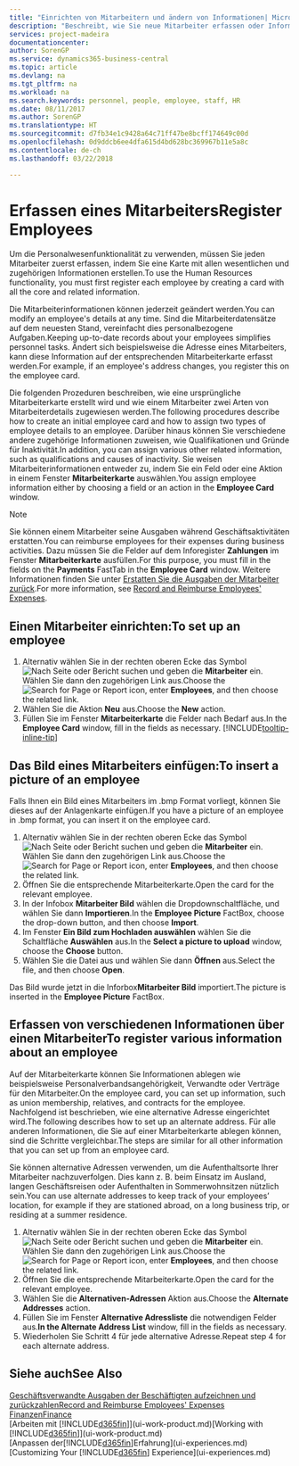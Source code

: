 ```yaml
---
title: "Einrichten von Mitarbeitern und ändern von Informationen| Microsoft Docs"
description: "Beschreibt, wie Sie neue Mitarbeiter erfassen oder Informationen für vorhandene Mitarbeiter bearbeiten."
services: project-madeira
documentationcenter: 
author: SorenGP
ms.service: dynamics365-business-central
ms.topic: article
ms.devlang: na
ms.tgt_pltfrm: na
ms.workload: na
ms.search.keywords: personnel, people, employee, staff, HR
ms.date: 08/11/2017
ms.author: SorenGP
ms.translationtype: HT
ms.sourcegitcommit: d7fb34e1c9428a64c71ff47be8bcff174649c00d
ms.openlocfilehash: 0d9ddcb6ee4dfa615d4bd628bc369967b11e5a8c
ms.contentlocale: de-ch
ms.lasthandoff: 03/22/2018

---
```

# <a name="register-employees"></a><span data-ttu-id="2516f-103">Erfassen eines Mitarbeiters</span><span class="sxs-lookup"><span data-stu-id="2516f-103">Register Employees</span></span>
<span data-ttu-id="2516f-104">Um die Personalwesenfunktionalität zu verwenden, müssen Sie jeden Mitarbeiter zuerst erfassen, indem Sie eine Karte mit allen wesentlichen und zugehörigen Informationen erstellen.</span><span class="sxs-lookup"><span data-stu-id="2516f-104">To use the Human Resources functionality, you must first register each employee by creating a card with all the core and related information.</span></span>

<span data-ttu-id="2516f-105">Die Mitarbeiterinformationen können jederzeit geändert werden.</span><span class="sxs-lookup"><span data-stu-id="2516f-105">You can modify an employee's details at any time.</span></span> <span data-ttu-id="2516f-106">Sind die Mitarbeiterdatensätze auf dem neuesten Stand, vereinfacht dies personalbezogene Aufgaben.</span><span class="sxs-lookup"><span data-stu-id="2516f-106">Keeping up-to-date records about your employees simplifies personnel tasks.</span></span> <span data-ttu-id="2516f-107">Ändert sich beispielsweise die Adresse eines Mitarbeiters, kann diese Information auf der entsprechenden Mitarbeiterkarte erfasst werden.</span><span class="sxs-lookup"><span data-stu-id="2516f-107">For example, if an employee's address changes, you register this on the employee card.</span></span>

<span data-ttu-id="2516f-108">Die folgenden Prozeduren beschreiben, wie eine ursprüngliche Mitarbeiterkarte erstellt wird und wie einem Mitarbeiter zwei Arten von Mitarbeiterdetails zugewiesen werden.</span><span class="sxs-lookup"><span data-stu-id="2516f-108">The following procedures describe how to create an initial employee card and how to assign two types of employee details to an employee.</span></span> <span data-ttu-id="2516f-109">Darüber hinaus können Sie verschiedene andere zugehörige Informationen zuweisen, wie Qualifikationen und Gründe für Inaktivität.</span><span class="sxs-lookup"><span data-stu-id="2516f-109">In addition, you can assign various other related information, such as qualifications and causes of inactivity.</span></span> <span data-ttu-id="2516f-110">Sie weisen Mitarbeiterinformationen entweder zu, indem Sie ein Feld oder eine Aktion in einem Fenster **Mitarbeiterkarte** auswählen.</span><span class="sxs-lookup"><span data-stu-id="2516f-110">You assign employee information either by choosing a field or an action in the **Employee Card** window.</span></span>

> [!NOTE]  
> <span data-ttu-id="2516f-111">Sie können einem Mitarbeiter seine Ausgaben während Geschäftsaktivitäten erstatten.</span><span class="sxs-lookup"><span data-stu-id="2516f-111">You can reimburse employees for their expenses during business activities.</span></span> <span data-ttu-id="2516f-112">Dazu müssen Sie die Felder auf dem Inforegister **Zahlungen** im Fenster **Mitarbeiterkarte** ausfüllen.</span><span class="sxs-lookup"><span data-stu-id="2516f-112">For this purpose, you must fill in the fields on the **Payments** FastTab in the **Employee Card** window.</span></span> <span data-ttu-id="2516f-113">Weitere Informationen finden Sie unter [Erstatten Sie die Ausgaben der Mitarbeiter zurück](finance-how-record-reimburse-employee-expenses.md).</span><span class="sxs-lookup"><span data-stu-id="2516f-113">For more information, see [Record and Reimburse Employees' Expenses](finance-how-record-reimburse-employee-expenses.md).</span></span>

## <a name="to-set-up-an-employee"></a><span data-ttu-id="2516f-114">Einen Mitarbeiter einrichten:</span><span class="sxs-lookup"><span data-stu-id="2516f-114">To set up an employee</span></span>
1. <span data-ttu-id="2516f-115">Alternativ wählen Sie in der rechten oberen Ecke das Symbol ![Nach Seite oder Bericht suchen](media/ui-search/search_small.png "Nach Seite oder Bericht suchen") und geben die **Mitarbeiter** ein. Wählen Sie dann den zugehörigen Link aus.</span><span class="sxs-lookup"><span data-stu-id="2516f-115">Choose the ![Search for Page or Report](media/ui-search/search_small.png "Search for Page or Report icon") icon, enter **Employees**, and then choose the related link.</span></span>
2. <span data-ttu-id="2516f-116">Wählen Sie die Aktion **Neu** aus.</span><span class="sxs-lookup"><span data-stu-id="2516f-116">Choose the **New** action.</span></span>
3. <span data-ttu-id="2516f-117">Füllen Sie im Fenster **Mitarbeiterkarte** die Felder nach Bedarf aus.</span><span class="sxs-lookup"><span data-stu-id="2516f-117">In the **Employee Card** window, fill in the fields as necessary.</span></span> [!INCLUDE[tooltip-inline-tip](includes/tooltip-inline-tip_md.md)]

## <a name="to-insert-a-picture-of-an-employee"></a><span data-ttu-id="2516f-118">Das Bild eines Mitarbeiters einfügen:</span><span class="sxs-lookup"><span data-stu-id="2516f-118">To insert a picture of an employee</span></span>
<span data-ttu-id="2516f-119">Falls Ihnen ein Bild eines Mitarbeiters im .bmp Format vorliegt,  können Sie dieses auf der Anlagenkarte einfügen.</span><span class="sxs-lookup"><span data-stu-id="2516f-119">If you have a picture of an employee in .bmp format, you can insert it on the employee card.</span></span>

1. <span data-ttu-id="2516f-120">Alternativ wählen Sie in der rechten oberen Ecke das Symbol ![Nach Seite oder Bericht suchen](media/ui-search/search_small.png "Nach Seite oder Bericht suchen") und geben die **Mitarbeiter** ein. Wählen Sie dann den zugehörigen Link aus.</span><span class="sxs-lookup"><span data-stu-id="2516f-120">Choose the ![Search for Page or Report](media/ui-search/search_small.png "Search for Page or Report icon") icon, enter **Employees**, and then choose the related link.</span></span>
2. <span data-ttu-id="2516f-121">Öffnen Sie die entsprechende Mitarbeiterkarte.</span><span class="sxs-lookup"><span data-stu-id="2516f-121">Open the card for the relevant employee.</span></span>
3. <span data-ttu-id="2516f-122">In der Infobox **Mitarbeiter Bild** wählen die Dropdownschaltfläche, und wählen Sie dann **Importieren**.</span><span class="sxs-lookup"><span data-stu-id="2516f-122">In the **Employee Picture** FactBox, choose the drop-down button, and then choose **Import**.</span></span>
4. <span data-ttu-id="2516f-123">Im Fenster **Ein Bild zum Hochladen auswählen** wählen Sie die Schaltfläche **Auswählen** aus.</span><span class="sxs-lookup"><span data-stu-id="2516f-123">In the **Select a picture to upload** window, choose the **Choose** button.</span></span>
5. <span data-ttu-id="2516f-124">Wählen Sie die Datei aus und wählen Sie dann **Öffnen** aus.</span><span class="sxs-lookup"><span data-stu-id="2516f-124">Select the file, and then choose **Open**.</span></span>

<span data-ttu-id="2516f-125">Das Bild wurde jetzt in die Inforbox**Mitarbeiter Bild** importiert.</span><span class="sxs-lookup"><span data-stu-id="2516f-125">The picture is inserted in the **Employee Picture** FactBox.</span></span>

## <a name="to-register-various-information-about-an-employee"></a><span data-ttu-id="2516f-126">Erfassen von verschiedenen Informationen über einen Mitarbeiter</span><span class="sxs-lookup"><span data-stu-id="2516f-126">To register various information about an employee</span></span>
<span data-ttu-id="2516f-127">Auf der Mitarbeiterkarte können Sie Informationen ablegen wie beispielsweise Personalverbandsangehörigkeit, Verwandte oder Verträge für den Mitarbeiter.</span><span class="sxs-lookup"><span data-stu-id="2516f-127">On the employee card, you can set up information, such as union membership, relatives, and contracts for the employee.</span></span> <span data-ttu-id="2516f-128">Nachfolgend ist beschrieben, wie eine alternative Adresse eingerichtet wird.</span><span class="sxs-lookup"><span data-stu-id="2516f-128">The following describes how to set up an alternate address.</span></span> <span data-ttu-id="2516f-129">Für alle anderen Informationen, die Sie auf einer Mitarbeiterkarte ablegen können, sind die Schritte vergleichbar.</span><span class="sxs-lookup"><span data-stu-id="2516f-129">The steps are similar for all other information that you can set up from an employee card.</span></span>

<span data-ttu-id="2516f-130">Sie können alternative Adressen verwenden, um die Aufenthaltsorte Ihrer Mitarbeiter nachzuverfolgen. Dies kann z. B. beim Einsatz im Ausland, langen Geschäftsreisen oder Aufenthalten in Sommerwohnsitzen nützlich sein.</span><span class="sxs-lookup"><span data-stu-id="2516f-130">You can use alternate addresses to keep track of your employees’ location, for example if they are stationed abroad, on a long business trip, or residing at a summer residence.</span></span>

1. <span data-ttu-id="2516f-131">Alternativ wählen Sie in der rechten oberen Ecke das Symbol ![Nach Seite oder Bericht suchen](media/ui-search/search_small.png "Nach Seite oder Bericht suchen") und geben die **Mitarbeiter** ein. Wählen Sie dann den zugehörigen Link aus.</span><span class="sxs-lookup"><span data-stu-id="2516f-131">Choose the ![Search for Page or Report](media/ui-search/search_small.png "Search for Page or Report icon") icon, enter **Employees**, and then choose the related link.</span></span>
2. <span data-ttu-id="2516f-132">Öffnen Sie die entsprechende Mitarbeiterkarte.</span><span class="sxs-lookup"><span data-stu-id="2516f-132">Open the card for the relevant employee.</span></span>
3. <span data-ttu-id="2516f-133">Wählen Sie die **Alternativen-Adressen** Aktion aus.</span><span class="sxs-lookup"><span data-stu-id="2516f-133">Choose the **Alternate Addresses** action.</span></span>
4. <span data-ttu-id="2516f-134">Füllen Sie im Fenster **Alternative Adressliste** die notwendigen Felder aus.</span><span class="sxs-lookup"><span data-stu-id="2516f-134">**In the Alternate Address List** window, fill in the fields as necessary.</span></span>
5. <span data-ttu-id="2516f-135">Wiederholen Sie Schritt 4 für jede alternative Adresse.</span><span class="sxs-lookup"><span data-stu-id="2516f-135">Repeat step 4 for each alternate address.</span></span>

## <a name="see-also"></a><span data-ttu-id="2516f-136">Siehe auch</span><span class="sxs-lookup"><span data-stu-id="2516f-136">See Also</span></span>
[<span data-ttu-id="2516f-137">Geschäftsverwandte Ausgaben der Beschäftigten aufzeichnen und zurückzahlen</span><span class="sxs-lookup"><span data-stu-id="2516f-137">Record and Reimburse Employees' Expenses</span></span>](finance-how-record-reimburse-employee-expenses.md)  
[<span data-ttu-id="2516f-138">Finanzen</span><span class="sxs-lookup"><span data-stu-id="2516f-138">Finance</span></span>](finance.md)  
<span data-ttu-id="2516f-139">[Arbeiten mit [!INCLUDE[d365fin](includes/d365fin_md.md)]](ui-work-product.md)</span><span class="sxs-lookup"><span data-stu-id="2516f-139">[Working with [!INCLUDE[d365fin](includes/d365fin_md.md)]](ui-work-product.md)</span></span>  
<span data-ttu-id="2516f-140">[Anpassen der[!INCLUDE[d365fin](includes/d365fin_md.md)]Erfahrung](ui-experiences.md)</span><span class="sxs-lookup"><span data-stu-id="2516f-140">[Customizing Your [!INCLUDE[d365fin](includes/d365fin_md.md)] Experience](ui-experiences.md)</span></span>

